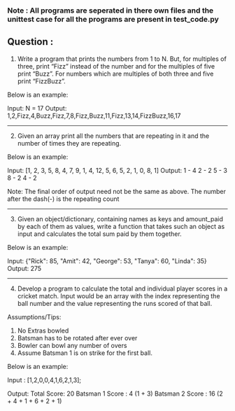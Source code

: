 ### Note : All programs are seperated in there own files and the unittest case for all the programs are present in test_code.py

## Question :

1. Write a program that prints the numbers from 1 to N. 
But, for multiples of three,  print “Fizz” instead of the number and for the multiples of five print “Buzz”. 
For numbers which are multiples of both three and five print “FizzBuzz”.

Below is an example:

Input: N = 17
Output:
1,2,Fizz,4,Buzz,Fizz,7,8,Fizz,Buzz,11,Fizz,13,14,FizzBuzz,16,17

********************************************************************************************************************

2.  Given an array print all the numbers that are repeating in it and the number of times they are repeating.

Below is an example:

Input: [1, 2, 3, 5, 8, 4, 7, 9, 1, 4, 12, 5, 6, 5, 2, 1, 0, 8, 1]
Output:
1 - 4
2 - 2
5 - 3
8 - 2
4 - 2

Note: The final order of output need not be the same as above. The number after the dash(-) is the repeating count

********************************************************************************************************************


3. Given an object/dictionary, containing names as keys and amount_paid by each of them as
values, write a function that takes such an object as input and calculates the total sum paid by them together.

Below is an example:

Input: {"Rick": 85, "Amit": 42, "George": 53, "Tanya": 60, "Linda": 35}
Output: 275 

********************************************************************************************************************


4. Develop a program to calculate the total and individual player scores in a cricket match. 
Input would be an array with the index representing the ball number and the value representing the runs scored of that ball.

Assumptions/Tips:
1.	No Extras bowled
2.	Batsman has to be rotated after ever over
3.	Bowler can bowl any number of overs
4.	Assume Batsman 1 is on strike for the first ball.


Below is an example:

Input : [1,2,0,0,4,1,6,2,1,3];

Output:
Total Score: 20
Batsman 1 Score : 4 (1 + 3)
Batsman 2 Score : 16 (2 + 4 + 1 + 6 + 2 + 1)
